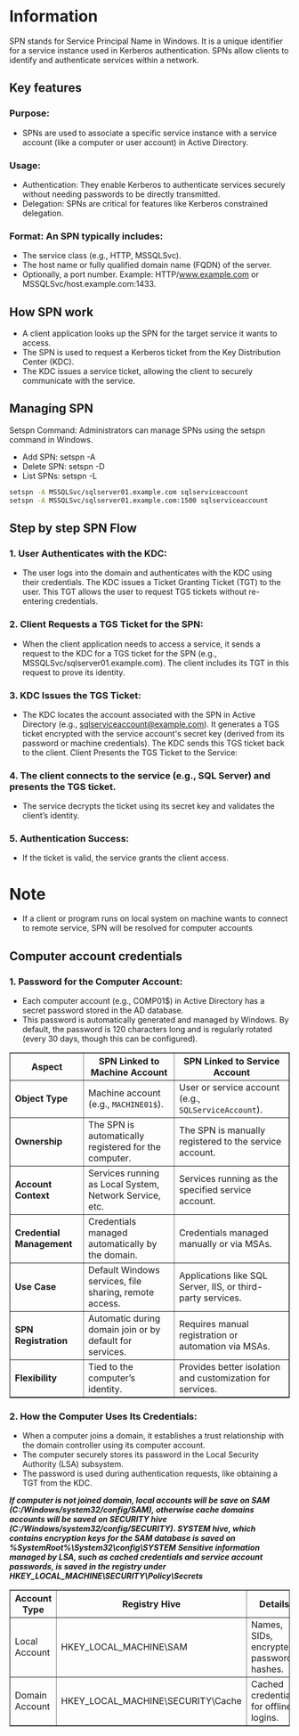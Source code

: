 # Information
SPN stands for Service Principal Name in Windows. It is a unique identifier for a service instance used in Kerberos authentication. SPNs allow clients to identify and authenticate services within a network.
## Key features
### Purpose: 
- SPNs are used to associate a specific service instance with a service account (like a computer or user account) in Active Directory.
### Usage:
- Authentication: They enable Kerberos to authenticate services securely without needing passwords to be directly transmitted.
- Delegation: SPNs are critical for features like Kerberos constrained delegation.
### Format: An SPN typically includes:
- The service class (e.g., HTTP, MSSQLSvc).
- The host name or fully qualified domain name (FQDN) of the server.
- Optionally, a port number. Example: HTTP/www.example.com or MSSQLSvc/host.example.com:1433.
## How SPN work
- A client application looks up the SPN for the target service it wants to access.
- The SPN is used to request a Kerberos ticket from the Key Distribution Center (KDC).
- The KDC issues a service ticket, allowing the client to securely communicate with the service.
## Managing SPN
Setspn Command: Administrators can manage SPNs using the setspn command in Windows.
- Add SPN: setspn -A <SPN> <account>
- Delete SPN: setspn -D <SPN> <account>
- List SPNs: setspn -L <account>
```bash
setspn -A MSSQLSvc/sqlserver01.example.com sqlserviceaccount
setspn -A MSSQLSvc/sqlserver01.example.com:1500 sqlserviceaccount
```
## Step by step SPN Flow
### 1. User Authenticates with the KDC:
- The user logs into the domain and authenticates with the KDC using their credentials.
The KDC issues a Ticket Granting Ticket (TGT) to the user. This TGT allows the user to request TGS tickets without re-entering credentials.
### 2. Client Requests a TGS Ticket for the SPN:
- When the client application needs to access a service, it sends a request to the KDC for a TGS ticket for the SPN (e.g., MSSQLSvc/sqlserver01.example.com).
The client includes its TGT in this request to prove its identity.
### 3. KDC Issues the TGS Ticket:
- The KDC locates the account associated with the SPN in Active Directory (e.g., sqlserviceaccount@example.com).
It generates a TGS ticket encrypted with the service account's secret key (derived from its password or machine credentials).
The KDC sends this TGS ticket back to the client.
Client Presents the TGS Ticket to the Service:

### 4. The client connects to the service (e.g., SQL Server) and presents the TGS ticket.
- The service decrypts the ticket using its secret key and validates the client’s identity.
### 5. Authentication Success:
- If the ticket is valid, the service grants the client access.

# Note
- If a client or program runs on local system on machine wants to connect to remote service, SPN will be resolved for computer accounts
## Computer account credentials
### 1. Password for the Computer Account:
- Each computer account (e.g., COMP01$) in Active Directory has a secret password stored in the AD database.
- This password is automatically generated and managed by Windows.
By default, the password is 120 characters long and is regularly rotated (every 30 days, though this can be configured).
<table border="1" cellpadding="5" cellspacing="0">
    <thead>
        <tr>
            <th>Aspect</th>
            <th>SPN Linked to Machine Account</th>
            <th>SPN Linked to Service Account</th>
        </tr>
    </thead>
    <tbody>
        <tr>
            <td><strong>Object Type</strong></td>
            <td>Machine account (e.g., <code>MACHINE01$</code>).</td>
            <td>User or service account (e.g., <code>SQLServiceAccount</code>).</td>
        </tr>
        <tr>
            <td><strong>Ownership</strong></td>
            <td>The SPN is automatically registered for the computer.</td>
            <td>The SPN is manually registered to the service account.</td>
        </tr>
        <tr>
            <td><strong>Account Context</strong></td>
            <td>Services running as Local System, Network Service, etc.</td>
            <td>Services running as the specified service account.</td>
        </tr>
        <tr>
            <td><strong>Credential Management</strong></td>
            <td>Credentials managed automatically by the domain.</td>
            <td>Credentials managed manually or via MSAs.</td>
        </tr>
        <tr>
            <td><strong>Use Case</strong></td>
            <td>Default Windows services, file sharing, remote access.</td>
            <td>Applications like SQL Server, IIS, or third-party services.</td>
        </tr>
        <tr>
            <td><strong>SPN Registration</strong></td>
            <td>Automatic during domain join or by default for services.</td>
            <td>Requires manual registration or automation via MSAs.</td>
        </tr>
        <tr>
            <td><strong>Flexibility</strong></td>
            <td>Tied to the computer’s identity.</td>
            <td>Provides better isolation and customization for services.</td>
        </tr>
    </tbody>
</table>

### 2. How the Computer Uses Its Credentials:
- When a computer joins a domain, it establishes a trust relationship with the domain controller using its computer account.
- The computer securely stores its password in the Local Security Authority (LSA) subsystem.
- The password is used during authentication requests, like obtaining a TGT from the KDC.

***If computer is not joined domain, local accounts will be save on SAM (C:/Windows/system32/config/SAM), otherwise cache domains accounts will be saved on SECURITY hive (C:/Windows/system32/config/SECURITY). SYSTEM hive, which contains encryption keys for the SAM database is saved on %SystemRoot%\System32\config\SYSTEM***
***Sensitive information managed by LSA, such as cached credentials and service account passwords, is saved in the registry under HKEY_LOCAL_MACHINE\SECURITY\Policy\Secrets***
<table border="1">
  <thead>
    <tr>
      <th>Account Type</th>
      <th>Registry Hive</th>
      <th>Details</th>
    </tr>
  </thead>
  <tbody>
    <tr>
      <td>Local Account</td>
      <td>HKEY_LOCAL_MACHINE\SAM</td>
      <td>Names, SIDs, encrypted password hashes.</td>
    </tr>
    <tr>
      <td>Domain Account</td>
      <td>HKEY_LOCAL_MACHINE\SECURITY\Cache</td>
      <td>Cached credentials for offline logins.</td>
    </tr>
  </tbody>
</table>
